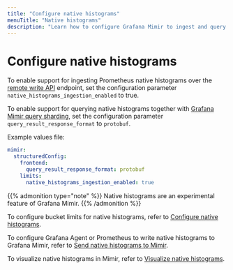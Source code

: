 ```yaml
---
title: "Configure native histograms"
menuTitle: "Native histograms"
description: "Learn how to configure Grafana Mimir to ingest and query native histograms."
---
```


# Configure native histograms

To enable support for ingesting Prometheus native histograms over the [remote write API](https://grafana.com/docs/mimir/<MIMIR_VERSION>/references/http-api/#remote-write) endpoint, set the configuration parameter `native_histograms_ingestion_enabled` to true.

To enable support for querying native histograms together with [Grafana Mimir query sharding](https://grafana.com/docs/mimir/<MIMIR_VERSION>/references/architecture/query-sharding/), set the configuration parameter `query_result_response_format` to `protobuf`.

Example values file:

```yaml
mimir:
  structuredConfig:
    frontend:
      query_result_response_format: protobuf
    limits:
      native_histograms_ingestion_enabled: true
```

{{% admonition type="note" %}}
Native histograms are an experimental feature of Grafana Mimir.
{{% /admonition %}}

To configure bucket limits for native histograms, refer to [Configure native histograms](https://grafana.com/docs/mimir/<MIMIR_VERSION>/configure/configure-native-histograms-ingestion/).

To configure Grafana Agent or Prometheus to write native histograms to Grafana Mimir, refer to [Send native histograms to Mimir](https://grafana.com/docs/mimir/<MIMIR_VERSION>/send/native-histograms/).

To visualize native histograms in Mimir, refer to [Visualize native histograms](https://grafana.com/docs/mimir/<MIMIR_VERSION>/visualize/native-histograms/).
